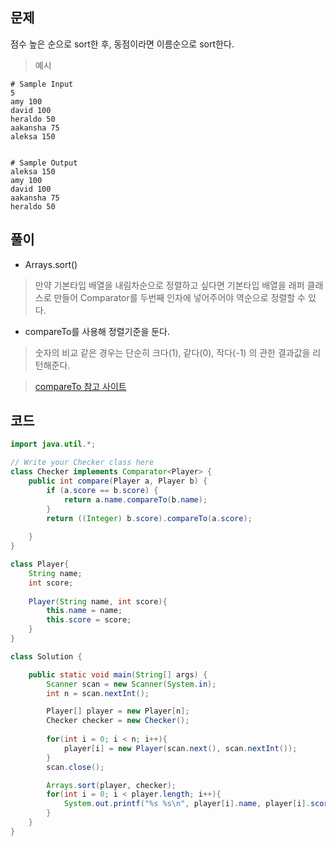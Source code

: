 ## 문제
점수 높은 순으로 sort한 후, 동점이라면 이름순으로 sort한다.

> 예시
```
# Sample Input
5
amy 100
david 100
heraldo 50
aakansha 75
aleksa 150


# Sample Output
aleksa 150
amy 100
david 100
aakansha 75
heraldo 50
```

## 풀이
+ Arrays.sort() 
> 만약 기본타입 배열을 내림차순으로 정렬하고 싶다면 기본타입 배열을 래퍼 클래스로 만들어 Comparator를 두번째 인자에 넣어주어야 역순으로 정렬할 수 있다.

+ compareTo를 사용해 정렬기준을 둔다.
> 숫자의 비교 같은 경우는 단순히 크다(1), 같다(0), 작다(-1) 의 관한 결과값을 리턴해준다. 

> [compareTo 참고 사이트](https://mine-it-record.tistory.com/133)<br>


## 코드
```java
import java.util.*;

// Write your Checker class here
class Checker implements Comparator<Player> {
    public int compare(Player a, Player b) {
        if (a.score == b.score) {
            return a.name.compareTo(b.name);
        }
        return ((Integer) b.score).compareTo(a.score);
        
    }
}

class Player{
    String name;
    int score;
    
    Player(String name, int score){
        this.name = name;
        this.score = score;
    }
}

class Solution {

    public static void main(String[] args) {
        Scanner scan = new Scanner(System.in);
        int n = scan.nextInt();

        Player[] player = new Player[n];
        Checker checker = new Checker();
        
        for(int i = 0; i < n; i++){
            player[i] = new Player(scan.next(), scan.nextInt());
        }
        scan.close();

        Arrays.sort(player, checker);
        for(int i = 0; i < player.length; i++){
            System.out.printf("%s %s\n", player[i].name, player[i].score);
        }
    }
}
```
